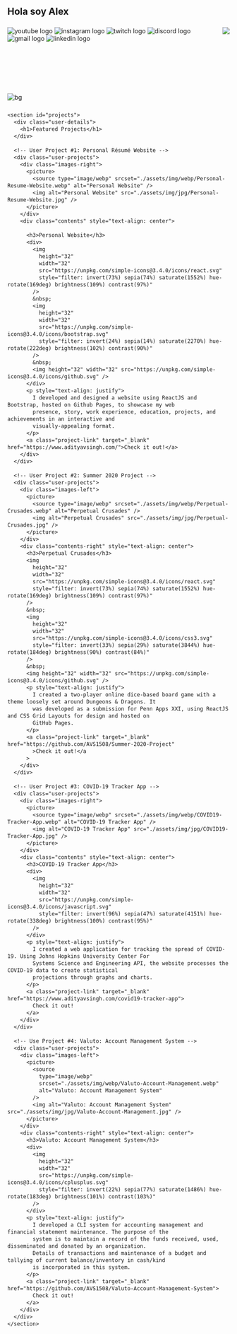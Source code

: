 <h2 align="left">Hola soy Alex </h2>

###

<div align="center">
  
</div>

###

<img align="right" height="150" src="https://i.pinimg.com/564x/7c/00/3f/7c003f765d1cec42ae00100084b94daf.jpg"  />

###

<!-- <div align="left">
  <img src="https://cdn.jsdelivr.net/gh/devicons/devicon/icons/javascript/javascript-original.svg" height="30" alt="javascript logo"  />
  <img width="12" />
  <img src="https://cdn.jsdelivr.net/gh/devicons/devicon/icons/typescript/typescript-original.svg" height="30" alt="typescript logo"  />
  <img width="12" />
  <img src="https://cdn.jsdelivr.net/gh/devicons/devicon/icons/react/react-original.svg" height="30" alt="react logo"  />
  <img width="12" />
  <img src="https://cdn.jsdelivr.net/gh/devicons/devicon/icons/html5/html5-original.svg" height="30" alt="html5 logo"  />
  <img width="12" />
  <img src="https://cdn.jsdelivr.net/gh/devicons/devicon/icons/css3/css3-original.svg" height="30" alt="css3 logo"  />
  <img width="12" />
  <img src="https://cdn.jsdelivr.net/gh/devicons/devicon/icons/python/python-original.svg" height="30" alt="python logo"  />
  <img width="12" />
  <img src="https://cdn.jsdelivr.net/gh/devicons/devicon/icons/csharp/csharp-original.svg" height="30" alt="csharp logo"  />
</div> -->

###

<div align="left">
  <img src="https://img.shields.io/static/v1?message=Youtube&logo=youtube&label=&color=FF0000&logoColor=white&labelColor=&style=for-the-badge" height="35" alt="youtube logo"  />
  <img src="https://img.shields.io/static/v1?message=Instagram&logo=instagram&label=&color=E4405F&logoColor=white&labelColor=&style=for-the-badge" height="35" alt="instagram logo"  />
  <img src="https://img.shields.io/static/v1?message=Twitch&logo=twitch&label=&color=9146FF&logoColor=white&labelColor=&style=for-the-badge" height="35" alt="twitch logo"  />
  <img src="https://img.shields.io/static/v1?message=Discord&logo=discord&label=&color=7289DA&logoColor=white&labelColor=&style=for-the-badge" height="35" alt="discord logo"  />
  <img src="https://img.shields.io/static/v1?message=Gmail&logo=gmail&label=&color=D14836&logoColor=white&labelColor=&style=for-the-badge" height="35" alt="gmail logo"  />
  <img src="https://img.shields.io/static/v1?message=LinkedIn&logo=linkedin&label=&color=0077B5&logoColor=white&labelColor=&style=for-the-badge" height="35" alt="linkedin logo"  />
</div>

###

<br clear="both">

<img src="https://i.pinimg.com/564x/ce/e4/f9/cee4f917d13fb43fcf11a0a4a4f5af14.jpg" alt="bg" />

###

<!-- Projects Section -->
    <section id="projects">
      <div class="user-details">
        <h1>Featured Projects</h1>
      </div>

      <!-- User Project #1: Personal Résumé Website -->
      <div class="user-projects">
        <div class="images-right">
          <picture>
            <source type="image/webp" srcset="./assets/img/webp/Personal-Resume-Website.webp" alt="Personal Website" />
            <img alt="Personal Website" src="./assets/img/jpg/Personal-Resume-Website.jpg" />
          </picture>
        </div>
        <div class="contents" style="text-align: center">
          
          <h3>Personal Website</h3>
          <div>
            <img
              height="32"
              width="32"
              src="https://unpkg.com/simple-icons@3.4.0/icons/react.svg"
              style="filter: invert(73%) sepia(74%) saturate(1552%) hue-rotate(169deg) brightness(109%) contrast(97%)"
            />
            &nbsp;
            <img
              height="32"
              width="32"
              src="https://unpkg.com/simple-icons@3.4.0/icons/bootstrap.svg"
              style="filter: invert(24%) sepia(14%) saturate(2270%) hue-rotate(222deg) brightness(102%) contrast(90%)"
            />
            &nbsp;
            <img height="32" width="32" src="https://unpkg.com/simple-icons@3.4.0/icons/github.svg" />
          </div>
          <p style="text-align: justify">
            I developed and designed a website using ReactJS and Bootstrap, hosted on Github Pages, to showcase my web
            presence, story, work experience, education, projects, and achievements in an interactive and
            visually-appealing format.
          </p>
          <a class="project-link" target="_blank" href="https://www.adityavsingh.com/">Check it out!</a>
        </div>
      </div>

      <!-- User Project #2: Summer 2020 Project -->
      <div class="user-projects">
        <div class="images-left">
          <picture>
            <source type="image/webp" srcset="./assets/img/webp/Perpetual-Crusades.webp" alt="Perpetual Crusades" />
            <img alt="Perpetual Crusades" src="./assets/img/jpg/Perpetual-Crusades.jpg" />
          </picture>
        </div>
        <div class="contents-right" style="text-align: center">
          <h3>Perpetual Crusades</h3>
          <img
            height="32"
            width="32"
            src="https://unpkg.com/simple-icons@3.4.0/icons/react.svg"
            style="filter: invert(73%) sepia(74%) saturate(1552%) hue-rotate(169deg) brightness(109%) contrast(97%)"
          />
          &nbsp;
          <img
            height="32"
            width="32"
            src="https://unpkg.com/simple-icons@3.4.0/icons/css3.svg"
            style="filter: invert(33%) sepia(29%) saturate(3844%) hue-rotate(184deg) brightness(90%) contrast(84%)"
          />
          &nbsp;
          <img height="32" width="32" src="https://unpkg.com/simple-icons@3.4.0/icons/github.svg" />
          <p style="text-align: justify">
            I created a two-player online dice-based board game with a theme loosely set around Dungeons & Dragons. It
            was developed as a submission for Penn Apps XXI, using ReactJS and CSS Grid Layouts for design and hosted on
            GitHub Pages.
          </p>
          <a class="project-link" target="_blank" href="https://github.com/AVS1508/Summer-2020-Project"
            >Check it out!</a
          >
        </div>
      </div>

      <!-- User Project #3: COVID-19 Tracker App -->
      <div class="user-projects">
        <div class="images-right">
          <picture>
            <source type="image/webp" srcset="./assets/img/webp/COVID19-Tracker-App.webp" alt="COVID-19 Tracker App" />
            <img alt="COVID-19 Tracker App" src="./assets/img/jpg/COVID19-Tracker-App.jpg" />
          </picture>
        </div>
        <div class="contents" style="text-align: center">
          <h3>COVID-19 Tracker App</h3>
          <div>
            <img
              height="32"
              width="32"
              src="https://unpkg.com/simple-icons@3.4.0/icons/javascript.svg"
              style="filter: invert(96%) sepia(47%) saturate(4151%) hue-rotate(338deg) brightness(100%) contrast(95%)"
            />
          </div>
          <p style="text-align: justify">
            I created a web application for tracking the spread of COVID-19. Using Johns Hopkins University Center For
            Systems Science and Engineering API, the website processes the COVID-19 data to create statistical
            projections through graphs and charts.
          </p>
          <a class="project-link" target="_blank" href="https://www.adityavsingh.com/covid19-tracker-app">
            Check it out!
          </a>
        </div>
      </div>

      <!-- Use Project #4: Valuto: Account Management System -->
      <div class="user-projects">
        <div class="images-left">
          <picture>
            <source
              type="image/webp"
              srcset="./assets/img/webp/Valuto-Account-Management.webp"
              alt="Valuto: Account Management System"
            />
            <img alt="Valuto: Account Management System" src="./assets/img/jpg/Valuto-Account-Management.jpg" />
          </picture>
        </div>
        <div class="contents-right" style="text-align: center">
          <h3>Valuto: Account Management System</h3>
          <div>
            <img
              height="32"
              width="32"
              src="https://unpkg.com/simple-icons@3.4.0/icons/cplusplus.svg"
              style="filter: invert(22%) sepia(77%) saturate(1486%) hue-rotate(183deg) brightness(101%) contrast(103%)"
            />
          </div>
          <p style="text-align: justify">
            I developed a CLI system for accounting management and financial statement maintenance. The purpose of the
            system is to maintain a record of the funds received, used, disseminated and donated by an organization.
            Details of transactions and maintenance of a budget and tallying of current balance/inventory in cash/kind
            is incorporated in this system.
          </p>
          <a class="project-link" target="_blank" href="https://github.com/AVS1508/Valuto-Account-Management-System">
            Check it out!
          </a>
        </div>
      </div>
    </section>
